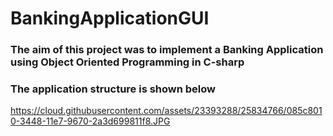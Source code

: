 # BankingApplicationGUI
### The aim of this project was to implement a Banking Application using Object Oriented Programming in C-sharp
### The application structure is shown below

https://cloud.githubusercontent.com/assets/23393288/25834766/085c8010-3448-11e7-9670-2a3d699811f8.JPG
